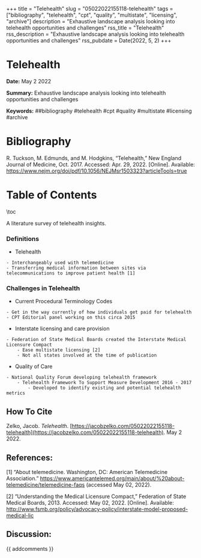 +++
title = "Telehealth"
slug = "05022022155118-telehealth"
tags = ["bibliography", "telehealth", "cpt", "quality", "multistate", "licensing", "archive"]
description = "Exhaustive landscape analysis looking into telehealth opportunities and challenges"
rss_title = "Telehealth"
rss_description = "Exhaustive landscape analysis looking into telehealth opportunities and challenges"
rss_pubdate = Date(2022, 5, 2)
+++



Telehealth
=========

**Date:** May 2 2022

**Summary:** Exhaustive landscape analysis looking into telehealth opportunities and challenges

**Keywords:** ##bibliography #telehealth #cpt #quality #multistate #licensing #archive

Bibliography
==========

R. Tuckson, M. Edmunds, and M. Hodgkins, “Telehealth,” New England Journal of Medicine, Oct. 2017. Accessed: Apr. 29, 2022. [Online]. Available: https://www.nejm.org/doi/pdf/10.1056/NEJMsr1503323?articleTools=true

Table of Contents
=========

\toc

A literature survey of telehealth insights.

### Definitions

  * Telehealth

```
- Interchangeably used with telemedicine
- Transferring medical information between sites via telecommunications to improve patient health [1]
```

### Challenges in Telehealth

  * Current Procedural Terminology Codes

```
- Get in the way currently of how individuals get paid for telehealth
- CPT Editorial panel working on this circa 2015
```

  * Interstate licensing and care provision

```
- Federation of State Medical Boards created the Interstate Medical Licensure Compact
	- Ease multistate licensing [2]
	- Not all states involved at the time of publication
```

  * Quality of Care

```
- National Quality Forum developing telehealth framework
	- Telehealth Framework To Support Measure Development 2016 - 2017
		- Developed to identify existing and potential telehealth metrics
```
## How To Cite

 Zelko, Jacob. _Telehealth_. [https://jacobzelko.com/05022022155118-telehealth](https://jacobzelko.com/05022022155118-telehealth). May 2 2022.
## References:

[1] “About telemedicine. Washington, DC: American Telemedicine Association.” https://www.americantelemed.org/main/about/%20about-telemedicine/telemedicine-faqs (accessed May 02, 2022).

[2] “Understanding the Medical Licensure Compact,” Federation of State Medical Boards, 2013. Accessed: May 02, 2022. [Online]. Available: http://www.fsmb.org/policy/advocacy-policy/interstate-model-proposed-medical-lic
## Discussion: 

{{ addcomments }}
